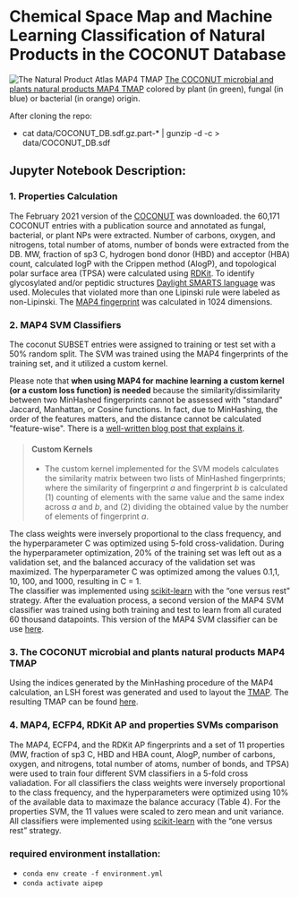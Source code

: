 # Chemical Space Map and Machine Learning Classification of Natural Products in the COCONUT Database

![The Natural Product Atlas MAP4 TMAP](https://cloud-new.gdb.tools/s/swpqf2ctk5Jf4n2/preview)
[The COCONUT microbial and plants natural products MAP4 TMAP](https://tm.gdb.tools/map4/coconut_tmap/) colored by plant (in green), fungal (in blue) or bacterial (in orange) origin.

After cloning the repo:
- cat data/COCONUT_DB.sdf.gz.part-* | gunzip -d -c > data/COCONUT_DB.sdf

## Jupyter Notebook Description:

### 1. Properties Calculation
The February 2021 version of the [COCONUT](https://coconut.naturalproducts.net/) was downloaded. 
the 60,171 COCONUT entries with a publication source and annotated as fungal, bacterial, or plant NPs were extracted. Number of carbons, oxygen, and nitrogens, total number of atoms, number of bonds were extracted from the DB. 
MW, fraction of sp3 C, hydrogen bond donor (HBD) and acceptor (HBA) count, calculated logP with the Crippen method (AlogP), and topological polar surface area (TPSA) were calculated using [RDKit](https://www.rdkit.org/). 
To identify glycosylated and/or peptidic structures [Daylight SMARTS language](https://www.daylight.com/dayhtml/doc/theory/theory.smarts.html) was used. 
Molecules that violated more than one Lipinski rule were labeled as non-Lipinski. 
The [MAP4 fingerprint](https://github.com/reymond-group/map4) was calculated in 1024 dimensions. 


### 2. MAP4 SVM Classifiers
The coconut SUBSET entries were assigned to training or test set with a 50% random split. 
The SVM was trained using the MAP4 fingerprints of the training set, and it utilized a custom kernel.

Please note that **when using MAP4 for machine learning a custom kernel (or a custom loss function) is needed** because the similarity/dissimilarity between two MinHashed fingerprints cannot be assessed with "standard" Jaccard, Manhattan, or Cosine functions. In fact, due to MinHashing, the order of the features matters, and the distance cannot be calculated "feature-wise". There is a [well-written blog post that explains it](https://aksakalli.github.io/2016/03/01/jaccard-similarity-with-minhash.html). 

> #### Custom Kernels 
>- The custom kernel implemented for the SVM models calculates the similarity matrix between two lists of MinHashed fingerprints; where the similarity of fingerprint *a* and fingerprint *b* is calculated (1) counting of elements with the same value and the same index across *a* and *b*, and (2) dividing the obtained value by the number of elements of fingerprint *a*.  
 
The class weights were inversely proportional to the class frequency, and the hyperparameter C was optimized using 5-fold cross-validation. During the hyperparameter optimization, 20% of the training set was left out as a validation set, and the balanced accuracy of the validation set was maximized. The hyperparameter C was optimized among the values 0.1,1, 10, 100, and 1000, resulting in C = 1.  
The classifier was implemented using [scikit-learn](https://scikit-learn.org/) with the “one versus rest” strategy. 
After the evaluation process, a second version of the MAP4 SVM classifier was trained using both training and test to learn from all curated 60 thousand datapoints. This version of the MAP4 SVM classifier can be use [here](https://np-svm-map4.gdb.tools/).


### 3. The COCONUT microbial and plants natural products MAP4 TMAP

Using the indices generated by the MinHashing procedure of the MAP4 calculation, an LSH forest was generated and used to layout the [TMAP](https://github.com/reymond-group/tmap).
The resulting TMAP can be found [here](https://tm.gdb.tools/map4/coconut_tmap/).


### 4. MAP4, ECFP4, RDKit AP and properties SVMs comparison 

The MAP4, ECFP4, and the RDKit AP fingerprints and a set of 11 properties (MW, fraction of sp3 C, HBD and HBA count, AlogP, number of carbons, oxygen, and nitrogens, total number of atoms, number of bonds, and TPSA) were used to train four different SVM classifiers in a 5-fold cross valiadation. For all classifiers the class weights were inversely proportional to the class frequency, and the hyperparameters were optimized using 10% of the available data to maximaze the balance accuracy (Table 4). For the properties SVM, the 11 values were scaled to zero mean and unit variance. All classifiers were implemented using [scikit-learn](https://scikit-learn.org/) with the “one versus rest” strategy. 


### required environment installation:
- `conda env create -f environment.yml`
- `conda activate aipep`
